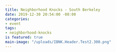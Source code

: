 ```yaml
---
title: Neighborhood Knocks - South Berkeley
date: 2019-12-30 20:54:00 -08:00
categories:
- event
tags:
- neighborhood-knocks
is featured: true
main-image: "/uploads/IBNK.Header.Test2.300.png"
---
```


